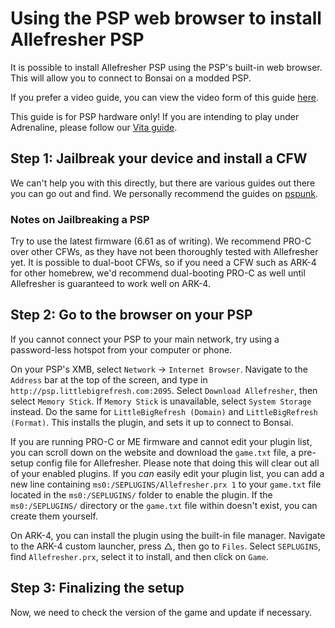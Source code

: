 # Using the PSP web browser to install Allefresher PSP

<include from="Library.topic" element-id="supported-version-notice"/>

It is possible to install Allefresher PSP using the PSP's built-in web browser. 
This will allow you to connect to Bonsai on a modded PSP.

If you prefer a video guide, you can view the video form of this guide [here](https://www.youtube.com/watch?v=Y0Oj16YzQzY).

<warning>This guide is for PSP hardware only! If you are intending to play under Adrenaline, please follow our <a href="vita.md">Vita guide</a>.</warning>

## Step 1: Jailbreak your device and install a CFW

We can't help you with this directly, but there are various guides out there you can go out and find. We personally recommend the guides on [pspunk](https://www.pspunk.com/psp-cfw/).

### Notes on Jailbreaking a PSP

Try to use the latest firmware (6.61 as of writing). 
We recommend PRO-C over other CFWs, as they have not been thoroughly tested with Allefresher yet. 
It is possible to dual-boot CFWs, so if you need a CFW such as ARK-4 for other homebrew, 
we'd recommend dual-booting PRO-C as well until Allefresher is guaranteed to work well on ARK-4.

## Step 2: Go to the browser on your PSP

<note>If you cannot connect your PSP to your main network, try using a password-less hotspot from your computer or phone.</note>

On your PSP's XMB, select `Network` → `Internet Browser`. 
Navigate to the `Address` bar at the top of the screen, and type in `http://psp.littlebigrefresh.com:2095`.
Select `Download Allefresher`, then select `Memory Stick`. If `Memory Stick` is unavailable, select `System Storage` instead.
Do the same for `LittleBigRefresh (Domain)` and `LittleBigRefresh (Format)`. 
This installs the plugin, and sets it up to connect to Bonsai.

If you are running PRO-C or ME firmware and cannot edit your plugin list, 
you can scroll down on the website and download the `game.txt` file, a pre-setup config file for Allefresher. 
Please note that doing this will clear out all of your enabled plugins.
If you *can* easily edit your plugin list, you can add a new line containing `ms0:/SEPLUGINS/Allefresher.prx 1` to your `game.txt` file located in the `ms0:/SEPLUGINS/` folder to enable the plugin.
If the `ms0:/SEPLUGINS/` directory or the `game.txt` file within doesn't exist, you can create them yourself.

On ARK-4, you can install the plugin using the built-in file manager. 
Navigate to the ARK-4 custom launcher, press <shortcut>△</shortcut>, then go to `Files`. 
Select `SEPLUGINS`, find `Allefresher.prx`, select it to install, and then click on `Game`.

## Step 3: Finalizing the setup

Now, we need to check the version of the game and update if necessary.

<include from="Library.topic" element-id="check-lbppsp-version" />

<include from="Library.topic" element-id="final-patching-message" />